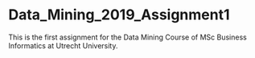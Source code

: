 # Data_Mining_2019_Assignment1
This is the first assignment for the Data Mining Course of MSc Business Informatics at Utrecht University.
